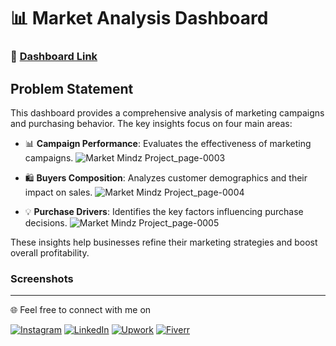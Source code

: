 
# 📊 Market Analysis Dashboard

### 🔗 [Dashboard Link](#)

## Problem Statement

This dashboard provides a comprehensive analysis of marketing campaigns and purchasing behavior. The key insights focus on four main areas:

- 📊 **Campaign Performance**: Evaluates the effectiveness of marketing campaigns.
![Market Mindz Project_page-0003](https://github.com/user-attachments/assets/dafbe250-2710-4bb0-9880-346e568f573c)

- 🛍️ **Buyers Composition**: Analyzes customer demographics and their impact on sales.
![Market Mindz Project_page-0004](https://github.com/user-attachments/assets/02025b8e-b598-4c48-93e3-a66cb3b7a070)


- 💡 **Purchase Drivers**: Identifies the key factors influencing purchase decisions.
![Market Mindz Project_page-0005](https://github.com/user-attachments/assets/aa485fa8-d0d0-4e29-b989-36b771abed93)


These insights help businesses refine their marketing strategies and boost overall profitability.

### Screenshots

---

🌐 Feel free to connect with me on

[![Instagram](https://img.shields.io/badge/Instagram-%23E4405F.svg?logo=Instagram&logoColor=white)](https://instagram.com/https://www.instagram.com/herradimohammed/) 
[![LinkedIn](https://img.shields.io/badge/LinkedIn-%230077B5.svg?logo=linkedin&logoColor=white)](https://linkedin.com/in/www.linkedin.com/in/mohammed-herradi) 
[![Upwork](https://img.shields.io/badge/Upwork-%2300A3EC.svg?logo=upwork&logoColor=white)](https://www.upwork.com/) 
[![Fiverr](https://img.shields.io/badge/Fiverr-%2300B22D.svg?logo=fiverr&logoColor=white)](https://www.fiverr.com/)
